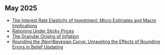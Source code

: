 ## May 2025

* [The Interest Rate Elasticity of Investment: Micro Estimates and Macro Implications](https://ckwroblewski.github.io/research/investment.pdf)
* [Rationing Under Sticky Prices](https://www.tholden.org/assets/files/RationingUnderStickyPrices.pdf)
* [The Granular Origins of Inflation](https://santiagoalvarezblaser.com/wp-content/uploads/2025/01/granular_origins_of_inflation_AlvarezAuerLeinLevchenko20250128.pdf)
* [Rounding the (Non)Bayesian Curve: Unraveling the Effects of Rounding Errors in Belief Updating](https://papers.ssrn.com/sol3/papers.cfm?abstract_id=4996223)
